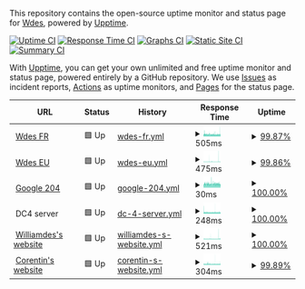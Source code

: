 This repository contains the open-source uptime monitor and status page for [Wdes](https://wdes.fr), powered by [Upptime](https://github.com/upptime/upptime).

[![Uptime CI](https://github.com/wdes/status/workflows/Uptime%20CI/badge.svg)](https://github.com/wdes/status/actions?query=workflow%3A%22Uptime+CI%22)
[![Response Time CI](https://github.com/wdes/status/workflows/Response%20Time%20CI/badge.svg)](https://github.com/wdes/status/actions?query=workflow%3A%22Response+Time+CI%22)
[![Graphs CI](https://github.com/wdes/status/workflows/Graphs%20CI/badge.svg)](https://github.com/wdes/status/actions?query=workflow%3A%22Graphs+CI%22)
[![Static Site CI](https://github.com/wdes/status/workflows/Static%20Site%20CI/badge.svg)](https://github.com/wdes/status/actions?query=workflow%3A%22Static+Site+CI%22)
[![Summary CI](https://github.com/wdes/status/workflows/Summary%20CI/badge.svg)](https://github.com/wdes/status/actions?query=workflow%3A%22Summary+CI%22)

With [Upptime](https://upptime.js.org), you can get your own unlimited and free uptime monitor and status page, powered entirely by a GitHub repository. We use [Issues](https://github.com/wdes/status/issues) as incident reports, [Actions](https://github.com/wdes/status/actions) as uptime monitors, and [Pages](https://status.datacenters.network) for the status page.

<!--start: status pages-->
<!-- This summary is generated by Upptime (https://github.com/upptime/upptime) -->
<!-- Do not edit this manually, your changes will be overwritten -->
<!-- prettier-ignore -->
| URL | Status | History | Response Time | Uptime |
| --- | ------ | ------- | ------------- | ------ |
| <img alt="" src="https://favicons.githubusercontent.com/wdes.fr" height="13"> [Wdes FR](https://wdes.fr) | 🟩 Up | [wdes-fr.yml](https://github.com/wdes/status/commits/HEAD/history/wdes-fr.yml) | <details><summary><img alt="Response time graph" src="./graphs/wdes-fr/response-time-week.png" height="20"> 505ms</summary><br><a href="https://status.datacenters.network/history/wdes-fr"><img alt="Response time 510" src="https://img.shields.io/endpoint?url=https%3A%2F%2Fraw.githubusercontent.com%2Fwdes%2Fstatus%2FHEAD%2Fapi%2Fwdes-fr%2Fresponse-time.json"></a><br><a href="https://status.datacenters.network/history/wdes-fr"><img alt="24-hour response time 536" src="https://img.shields.io/endpoint?url=https%3A%2F%2Fraw.githubusercontent.com%2Fwdes%2Fstatus%2FHEAD%2Fapi%2Fwdes-fr%2Fresponse-time-day.json"></a><br><a href="https://status.datacenters.network/history/wdes-fr"><img alt="7-day response time 505" src="https://img.shields.io/endpoint?url=https%3A%2F%2Fraw.githubusercontent.com%2Fwdes%2Fstatus%2FHEAD%2Fapi%2Fwdes-fr%2Fresponse-time-week.json"></a><br><a href="https://status.datacenters.network/history/wdes-fr"><img alt="30-day response time 510" src="https://img.shields.io/endpoint?url=https%3A%2F%2Fraw.githubusercontent.com%2Fwdes%2Fstatus%2FHEAD%2Fapi%2Fwdes-fr%2Fresponse-time-month.json"></a><br><a href="https://status.datacenters.network/history/wdes-fr"><img alt="1-year response time 510" src="https://img.shields.io/endpoint?url=https%3A%2F%2Fraw.githubusercontent.com%2Fwdes%2Fstatus%2FHEAD%2Fapi%2Fwdes-fr%2Fresponse-time-year.json"></a></details> | <details><summary><a href="https://status.datacenters.network/history/wdes-fr">99.87%</a></summary><a href="https://status.datacenters.network/history/wdes-fr"><img alt="All-time uptime 99.97%" src="https://img.shields.io/endpoint?url=https%3A%2F%2Fraw.githubusercontent.com%2Fwdes%2Fstatus%2FHEAD%2Fapi%2Fwdes-fr%2Fuptime.json"></a><br><a href="https://status.datacenters.network/history/wdes-fr"><img alt="24-hour uptime 100.00%" src="https://img.shields.io/endpoint?url=https%3A%2F%2Fraw.githubusercontent.com%2Fwdes%2Fstatus%2FHEAD%2Fapi%2Fwdes-fr%2Fuptime-day.json"></a><br><a href="https://status.datacenters.network/history/wdes-fr"><img alt="7-day uptime 99.87%" src="https://img.shields.io/endpoint?url=https%3A%2F%2Fraw.githubusercontent.com%2Fwdes%2Fstatus%2FHEAD%2Fapi%2Fwdes-fr%2Fuptime-week.json"></a><br><a href="https://status.datacenters.network/history/wdes-fr"><img alt="30-day uptime 99.97%" src="https://img.shields.io/endpoint?url=https%3A%2F%2Fraw.githubusercontent.com%2Fwdes%2Fstatus%2FHEAD%2Fapi%2Fwdes-fr%2Fuptime-month.json"></a><br><a href="https://status.datacenters.network/history/wdes-fr"><img alt="1-year uptime 99.97%" src="https://img.shields.io/endpoint?url=https%3A%2F%2Fraw.githubusercontent.com%2Fwdes%2Fstatus%2FHEAD%2Fapi%2Fwdes-fr%2Fuptime-year.json"></a></details>
| <img alt="" src="https://favicons.githubusercontent.com/wdes.eu" height="13"> [Wdes EU](https://wdes.eu) | 🟩 Up | [wdes-eu.yml](https://github.com/wdes/status/commits/HEAD/history/wdes-eu.yml) | <details><summary><img alt="Response time graph" src="./graphs/wdes-eu/response-time-week.png" height="20"> 475ms</summary><br><a href="https://status.datacenters.network/history/wdes-eu"><img alt="Response time 385" src="https://img.shields.io/endpoint?url=https%3A%2F%2Fraw.githubusercontent.com%2Fwdes%2Fstatus%2FHEAD%2Fapi%2Fwdes-eu%2Fresponse-time.json"></a><br><a href="https://status.datacenters.network/history/wdes-eu"><img alt="24-hour response time 389" src="https://img.shields.io/endpoint?url=https%3A%2F%2Fraw.githubusercontent.com%2Fwdes%2Fstatus%2FHEAD%2Fapi%2Fwdes-eu%2Fresponse-time-day.json"></a><br><a href="https://status.datacenters.network/history/wdes-eu"><img alt="7-day response time 475" src="https://img.shields.io/endpoint?url=https%3A%2F%2Fraw.githubusercontent.com%2Fwdes%2Fstatus%2FHEAD%2Fapi%2Fwdes-eu%2Fresponse-time-week.json"></a><br><a href="https://status.datacenters.network/history/wdes-eu"><img alt="30-day response time 385" src="https://img.shields.io/endpoint?url=https%3A%2F%2Fraw.githubusercontent.com%2Fwdes%2Fstatus%2FHEAD%2Fapi%2Fwdes-eu%2Fresponse-time-month.json"></a><br><a href="https://status.datacenters.network/history/wdes-eu"><img alt="1-year response time 385" src="https://img.shields.io/endpoint?url=https%3A%2F%2Fraw.githubusercontent.com%2Fwdes%2Fstatus%2FHEAD%2Fapi%2Fwdes-eu%2Fresponse-time-year.json"></a></details> | <details><summary><a href="https://status.datacenters.network/history/wdes-eu">99.86%</a></summary><a href="https://status.datacenters.network/history/wdes-eu"><img alt="All-time uptime 99.96%" src="https://img.shields.io/endpoint?url=https%3A%2F%2Fraw.githubusercontent.com%2Fwdes%2Fstatus%2FHEAD%2Fapi%2Fwdes-eu%2Fuptime.json"></a><br><a href="https://status.datacenters.network/history/wdes-eu"><img alt="24-hour uptime 99.02%" src="https://img.shields.io/endpoint?url=https%3A%2F%2Fraw.githubusercontent.com%2Fwdes%2Fstatus%2FHEAD%2Fapi%2Fwdes-eu%2Fuptime-day.json"></a><br><a href="https://status.datacenters.network/history/wdes-eu"><img alt="7-day uptime 99.86%" src="https://img.shields.io/endpoint?url=https%3A%2F%2Fraw.githubusercontent.com%2Fwdes%2Fstatus%2FHEAD%2Fapi%2Fwdes-eu%2Fuptime-week.json"></a><br><a href="https://status.datacenters.network/history/wdes-eu"><img alt="30-day uptime 99.96%" src="https://img.shields.io/endpoint?url=https%3A%2F%2Fraw.githubusercontent.com%2Fwdes%2Fstatus%2FHEAD%2Fapi%2Fwdes-eu%2Fuptime-month.json"></a><br><a href="https://status.datacenters.network/history/wdes-eu"><img alt="1-year uptime 99.96%" src="https://img.shields.io/endpoint?url=https%3A%2F%2Fraw.githubusercontent.com%2Fwdes%2Fstatus%2FHEAD%2Fapi%2Fwdes-eu%2Fuptime-year.json"></a></details>
| <img alt="" src="https://favicons.githubusercontent.com/google.com" height="13"> [Google 204](https://google.com/generate_204) | 🟩 Up | [google-204.yml](https://github.com/wdes/status/commits/HEAD/history/google-204.yml) | <details><summary><img alt="Response time graph" src="./graphs/google-204/response-time-week.png" height="20"> 30ms</summary><br><a href="https://status.datacenters.network/history/google-204"><img alt="Response time 29" src="https://img.shields.io/endpoint?url=https%3A%2F%2Fraw.githubusercontent.com%2Fwdes%2Fstatus%2FHEAD%2Fapi%2Fgoogle-204%2Fresponse-time.json"></a><br><a href="https://status.datacenters.network/history/google-204"><img alt="24-hour response time 30" src="https://img.shields.io/endpoint?url=https%3A%2F%2Fraw.githubusercontent.com%2Fwdes%2Fstatus%2FHEAD%2Fapi%2Fgoogle-204%2Fresponse-time-day.json"></a><br><a href="https://status.datacenters.network/history/google-204"><img alt="7-day response time 30" src="https://img.shields.io/endpoint?url=https%3A%2F%2Fraw.githubusercontent.com%2Fwdes%2Fstatus%2FHEAD%2Fapi%2Fgoogle-204%2Fresponse-time-week.json"></a><br><a href="https://status.datacenters.network/history/google-204"><img alt="30-day response time 29" src="https://img.shields.io/endpoint?url=https%3A%2F%2Fraw.githubusercontent.com%2Fwdes%2Fstatus%2FHEAD%2Fapi%2Fgoogle-204%2Fresponse-time-month.json"></a><br><a href="https://status.datacenters.network/history/google-204"><img alt="1-year response time 29" src="https://img.shields.io/endpoint?url=https%3A%2F%2Fraw.githubusercontent.com%2Fwdes%2Fstatus%2FHEAD%2Fapi%2Fgoogle-204%2Fresponse-time-year.json"></a></details> | <details><summary><a href="https://status.datacenters.network/history/google-204">100.00%</a></summary><a href="https://status.datacenters.network/history/google-204"><img alt="All-time uptime 100.00%" src="https://img.shields.io/endpoint?url=https%3A%2F%2Fraw.githubusercontent.com%2Fwdes%2Fstatus%2FHEAD%2Fapi%2Fgoogle-204%2Fuptime.json"></a><br><a href="https://status.datacenters.network/history/google-204"><img alt="24-hour uptime 100.00%" src="https://img.shields.io/endpoint?url=https%3A%2F%2Fraw.githubusercontent.com%2Fwdes%2Fstatus%2FHEAD%2Fapi%2Fgoogle-204%2Fuptime-day.json"></a><br><a href="https://status.datacenters.network/history/google-204"><img alt="7-day uptime 100.00%" src="https://img.shields.io/endpoint?url=https%3A%2F%2Fraw.githubusercontent.com%2Fwdes%2Fstatus%2FHEAD%2Fapi%2Fgoogle-204%2Fuptime-week.json"></a><br><a href="https://status.datacenters.network/history/google-204"><img alt="30-day uptime 100.00%" src="https://img.shields.io/endpoint?url=https%3A%2F%2Fraw.githubusercontent.com%2Fwdes%2Fstatus%2FHEAD%2Fapi%2Fgoogle-204%2Fuptime-month.json"></a><br><a href="https://status.datacenters.network/history/google-204"><img alt="1-year uptime 100.00%" src="https://img.shields.io/endpoint?url=https%3A%2F%2Fraw.githubusercontent.com%2Fwdes%2Fstatus%2FHEAD%2Fapi%2Fgoogle-204%2Fuptime-year.json"></a></details>
| <img alt="" src="https://favicons.githubusercontent.com/null" height="13"> DC4 server | 🟩 Up | [dc-4-server.yml](https://github.com/wdes/status/commits/HEAD/history/dc-4-server.yml) | <details><summary><img alt="Response time graph" src="./graphs/dc-4-server/response-time-week.png" height="20"> 248ms</summary><br><a href="https://status.datacenters.network/history/dc-4-server"><img alt="Response time 249" src="https://img.shields.io/endpoint?url=https%3A%2F%2Fraw.githubusercontent.com%2Fwdes%2Fstatus%2FHEAD%2Fapi%2Fdc-4-server%2Fresponse-time.json"></a><br><a href="https://status.datacenters.network/history/dc-4-server"><img alt="24-hour response time 242" src="https://img.shields.io/endpoint?url=https%3A%2F%2Fraw.githubusercontent.com%2Fwdes%2Fstatus%2FHEAD%2Fapi%2Fdc-4-server%2Fresponse-time-day.json"></a><br><a href="https://status.datacenters.network/history/dc-4-server"><img alt="7-day response time 248" src="https://img.shields.io/endpoint?url=https%3A%2F%2Fraw.githubusercontent.com%2Fwdes%2Fstatus%2FHEAD%2Fapi%2Fdc-4-server%2Fresponse-time-week.json"></a><br><a href="https://status.datacenters.network/history/dc-4-server"><img alt="30-day response time 249" src="https://img.shields.io/endpoint?url=https%3A%2F%2Fraw.githubusercontent.com%2Fwdes%2Fstatus%2FHEAD%2Fapi%2Fdc-4-server%2Fresponse-time-month.json"></a><br><a href="https://status.datacenters.network/history/dc-4-server"><img alt="1-year response time 249" src="https://img.shields.io/endpoint?url=https%3A%2F%2Fraw.githubusercontent.com%2Fwdes%2Fstatus%2FHEAD%2Fapi%2Fdc-4-server%2Fresponse-time-year.json"></a></details> | <details><summary><a href="https://status.datacenters.network/history/dc-4-server">100.00%</a></summary><a href="https://status.datacenters.network/history/dc-4-server"><img alt="All-time uptime 99.72%" src="https://img.shields.io/endpoint?url=https%3A%2F%2Fraw.githubusercontent.com%2Fwdes%2Fstatus%2FHEAD%2Fapi%2Fdc-4-server%2Fuptime.json"></a><br><a href="https://status.datacenters.network/history/dc-4-server"><img alt="24-hour uptime 100.00%" src="https://img.shields.io/endpoint?url=https%3A%2F%2Fraw.githubusercontent.com%2Fwdes%2Fstatus%2FHEAD%2Fapi%2Fdc-4-server%2Fuptime-day.json"></a><br><a href="https://status.datacenters.network/history/dc-4-server"><img alt="7-day uptime 100.00%" src="https://img.shields.io/endpoint?url=https%3A%2F%2Fraw.githubusercontent.com%2Fwdes%2Fstatus%2FHEAD%2Fapi%2Fdc-4-server%2Fuptime-week.json"></a><br><a href="https://status.datacenters.network/history/dc-4-server"><img alt="30-day uptime 99.72%" src="https://img.shields.io/endpoint?url=https%3A%2F%2Fraw.githubusercontent.com%2Fwdes%2Fstatus%2FHEAD%2Fapi%2Fdc-4-server%2Fuptime-month.json"></a><br><a href="https://status.datacenters.network/history/dc-4-server"><img alt="1-year uptime 99.72%" src="https://img.shields.io/endpoint?url=https%3A%2F%2Fraw.githubusercontent.com%2Fwdes%2Fstatus%2FHEAD%2Fapi%2Fdc-4-server%2Fuptime-year.json"></a></details>
| <img alt="" src="https://favicons.githubusercontent.com/william.wdes.fr" height="13"> [Williamdes's website](https://william.wdes.fr) | 🟩 Up | [williamdes-s-website.yml](https://github.com/wdes/status/commits/HEAD/history/williamdes-s-website.yml) | <details><summary><img alt="Response time graph" src="./graphs/williamdes-s-website/response-time-week.png" height="20"> 521ms</summary><br><a href="https://status.datacenters.network/history/williamdes-s-website"><img alt="Response time 480" src="https://img.shields.io/endpoint?url=https%3A%2F%2Fraw.githubusercontent.com%2Fwdes%2Fstatus%2FHEAD%2Fapi%2Fwilliamdes-s-website%2Fresponse-time.json"></a><br><a href="https://status.datacenters.network/history/williamdes-s-website"><img alt="24-hour response time 483" src="https://img.shields.io/endpoint?url=https%3A%2F%2Fraw.githubusercontent.com%2Fwdes%2Fstatus%2FHEAD%2Fapi%2Fwilliamdes-s-website%2Fresponse-time-day.json"></a><br><a href="https://status.datacenters.network/history/williamdes-s-website"><img alt="7-day response time 521" src="https://img.shields.io/endpoint?url=https%3A%2F%2Fraw.githubusercontent.com%2Fwdes%2Fstatus%2FHEAD%2Fapi%2Fwilliamdes-s-website%2Fresponse-time-week.json"></a><br><a href="https://status.datacenters.network/history/williamdes-s-website"><img alt="30-day response time 480" src="https://img.shields.io/endpoint?url=https%3A%2F%2Fraw.githubusercontent.com%2Fwdes%2Fstatus%2FHEAD%2Fapi%2Fwilliamdes-s-website%2Fresponse-time-month.json"></a><br><a href="https://status.datacenters.network/history/williamdes-s-website"><img alt="1-year response time 480" src="https://img.shields.io/endpoint?url=https%3A%2F%2Fraw.githubusercontent.com%2Fwdes%2Fstatus%2FHEAD%2Fapi%2Fwilliamdes-s-website%2Fresponse-time-year.json"></a></details> | <details><summary><a href="https://status.datacenters.network/history/williamdes-s-website">100.00%</a></summary><a href="https://status.datacenters.network/history/williamdes-s-website"><img alt="All-time uptime 100.00%" src="https://img.shields.io/endpoint?url=https%3A%2F%2Fraw.githubusercontent.com%2Fwdes%2Fstatus%2FHEAD%2Fapi%2Fwilliamdes-s-website%2Fuptime.json"></a><br><a href="https://status.datacenters.network/history/williamdes-s-website"><img alt="24-hour uptime 100.00%" src="https://img.shields.io/endpoint?url=https%3A%2F%2Fraw.githubusercontent.com%2Fwdes%2Fstatus%2FHEAD%2Fapi%2Fwilliamdes-s-website%2Fuptime-day.json"></a><br><a href="https://status.datacenters.network/history/williamdes-s-website"><img alt="7-day uptime 100.00%" src="https://img.shields.io/endpoint?url=https%3A%2F%2Fraw.githubusercontent.com%2Fwdes%2Fstatus%2FHEAD%2Fapi%2Fwilliamdes-s-website%2Fuptime-week.json"></a><br><a href="https://status.datacenters.network/history/williamdes-s-website"><img alt="30-day uptime 100.00%" src="https://img.shields.io/endpoint?url=https%3A%2F%2Fraw.githubusercontent.com%2Fwdes%2Fstatus%2FHEAD%2Fapi%2Fwilliamdes-s-website%2Fuptime-month.json"></a><br><a href="https://status.datacenters.network/history/williamdes-s-website"><img alt="1-year uptime 100.00%" src="https://img.shields.io/endpoint?url=https%3A%2F%2Fraw.githubusercontent.com%2Fwdes%2Fstatus%2FHEAD%2Fapi%2Fwilliamdes-s-website%2Fuptime-year.json"></a></details>
| <img alt="" src="https://favicons.githubusercontent.com/corentin.wdes.fr" height="13"> [Corentin's website](https://corentin.wdes.fr) | 🟩 Up | [corentin-s-website.yml](https://github.com/wdes/status/commits/HEAD/history/corentin-s-website.yml) | <details><summary><img alt="Response time graph" src="./graphs/corentin-s-website/response-time-week.png" height="20"> 304ms</summary><br><a href="https://status.datacenters.network/history/corentin-s-website"><img alt="Response time 303" src="https://img.shields.io/endpoint?url=https%3A%2F%2Fraw.githubusercontent.com%2Fwdes%2Fstatus%2FHEAD%2Fapi%2Fcorentin-s-website%2Fresponse-time.json"></a><br><a href="https://status.datacenters.network/history/corentin-s-website"><img alt="24-hour response time 291" src="https://img.shields.io/endpoint?url=https%3A%2F%2Fraw.githubusercontent.com%2Fwdes%2Fstatus%2FHEAD%2Fapi%2Fcorentin-s-website%2Fresponse-time-day.json"></a><br><a href="https://status.datacenters.network/history/corentin-s-website"><img alt="7-day response time 304" src="https://img.shields.io/endpoint?url=https%3A%2F%2Fraw.githubusercontent.com%2Fwdes%2Fstatus%2FHEAD%2Fapi%2Fcorentin-s-website%2Fresponse-time-week.json"></a><br><a href="https://status.datacenters.network/history/corentin-s-website"><img alt="30-day response time 303" src="https://img.shields.io/endpoint?url=https%3A%2F%2Fraw.githubusercontent.com%2Fwdes%2Fstatus%2FHEAD%2Fapi%2Fcorentin-s-website%2Fresponse-time-month.json"></a><br><a href="https://status.datacenters.network/history/corentin-s-website"><img alt="1-year response time 303" src="https://img.shields.io/endpoint?url=https%3A%2F%2Fraw.githubusercontent.com%2Fwdes%2Fstatus%2FHEAD%2Fapi%2Fcorentin-s-website%2Fresponse-time-year.json"></a></details> | <details><summary><a href="https://status.datacenters.network/history/corentin-s-website">99.89%</a></summary><a href="https://status.datacenters.network/history/corentin-s-website"><img alt="All-time uptime 99.65%" src="https://img.shields.io/endpoint?url=https%3A%2F%2Fraw.githubusercontent.com%2Fwdes%2Fstatus%2FHEAD%2Fapi%2Fcorentin-s-website%2Fuptime.json"></a><br><a href="https://status.datacenters.network/history/corentin-s-website"><img alt="24-hour uptime 100.00%" src="https://img.shields.io/endpoint?url=https%3A%2F%2Fraw.githubusercontent.com%2Fwdes%2Fstatus%2FHEAD%2Fapi%2Fcorentin-s-website%2Fuptime-day.json"></a><br><a href="https://status.datacenters.network/history/corentin-s-website"><img alt="7-day uptime 99.89%" src="https://img.shields.io/endpoint?url=https%3A%2F%2Fraw.githubusercontent.com%2Fwdes%2Fstatus%2FHEAD%2Fapi%2Fcorentin-s-website%2Fuptime-week.json"></a><br><a href="https://status.datacenters.network/history/corentin-s-website"><img alt="30-day uptime 99.65%" src="https://img.shields.io/endpoint?url=https%3A%2F%2Fraw.githubusercontent.com%2Fwdes%2Fstatus%2FHEAD%2Fapi%2Fcorentin-s-website%2Fuptime-month.json"></a><br><a href="https://status.datacenters.network/history/corentin-s-website"><img alt="1-year uptime 99.65%" src="https://img.shields.io/endpoint?url=https%3A%2F%2Fraw.githubusercontent.com%2Fwdes%2Fstatus%2FHEAD%2Fapi%2Fcorentin-s-website%2Fuptime-year.json"></a></details>

<!--end: status pages-->
